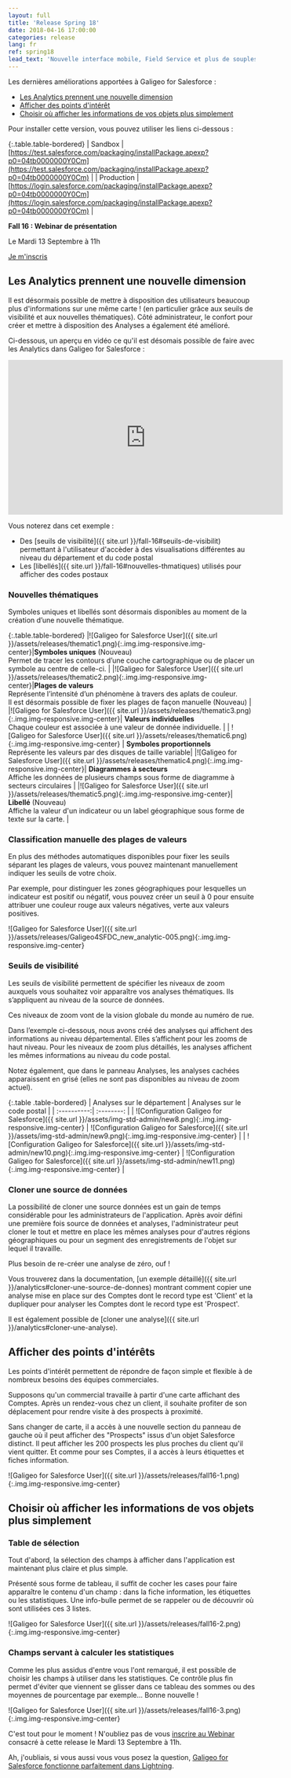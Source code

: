 ```yaml
---
layout: full
title: 'Release Spring 18'
date: 2018-04-16 17:00:00
categories: release
lang: fr
ref: spring18
lead_text: 'Nouvelle interface mobile, Field Service et plus de souplesse dans la création des événements.'
---
```


Les dernières améliorations apportées à Galigeo for Salesforce :

- [Les Analytics prennent une nouvelle dimension](#les-analytics-prennent-une-nouvelle-dimension)
- [Afficher des points d'intérêt](#afficher-des-points-dintrts)
- [Choisir où afficher les informations de vos objets plus simplement](#choisir-o-afficher-les-informations-de-vos-objets-plus-simplement)

Pour installer cette version, vous pouvez utiliser les liens ci-dessous :

{:.table.table-bordered}
| Sandbox  | [https://test.salesforce.com/packaging/installPackage.apexp?p0=04tb0000000Y0Cm](https://test.salesforce.com/packaging/installPackage.apexp?p0=04tb0000000Y0Cm) |
| Production  | [https://login.salesforce.com/packaging/installPackage.apexp?p0=04tb0000000Y0Cm](https://login.salesforce.com/packaging/installPackage.apexp?p0=04tb0000000Y0Cm) |

<div class="text-center">
	<strong markdown='1'>Fall 16 : Webinar de présentation </strong>
	<p class='text-success' markdown='1'>Le Mardi 13 Septembre à 11h</p>
	<a class='btn btn-default' markdown='1' href="https://attendee.gotowebinar.com/register/5386226366381405186">Je m'inscris</a>
</div>

## Les Analytics prennent une nouvelle dimension

Il est désormais possible de mettre à disposition des utilisateurs beaucoup plus d'informations sur une même carte ! (en particulier grâce aux seuils de visibilité et aux nouvelles thématiques). Côté administrateur, le confort pour créer et mettre à disposition des Analyses a également été amélioré.

Ci-dessous, un aperçu en vidéo ce qu'il est désomais possible de faire avec les Analytics dans Galigeo for Salesforce :

<iframe style="display:block;" class="img-center" width="560" height="315" src="https://www.youtube.com/embed/x-SzZ6xE9h0" frameborder="0" allowfullscreen></iframe>

Vous noterez dans cet exemple :

- Des [seuils de visibilité]({{ site.url }}/fall-16#seuils-de-visibilit) permettant à l'utilisateur d'accèder à des visualisations différentes au niveau du département et du code postal
- Les [libellés]({{ site.url }}/fall-16#nouvelles-thmatiques) utilisés pour afficher des codes postaux

### Nouvelles thématiques

Symboles uniques et libellés sont désormais disponibles au moment de la création d’une nouvelle thématique.

{:.table.table-bordered}
|![Galigeo for Salesforce User]({{ site.url }}/assets/releases/thematic1.png){:.img.img-responsive.img-center}|**Symboles uniques** <span class='text-success strong' markdown='1'>(Nouveau)</span><br>Permet de tracer les contours d’une couche cartographique ou de placer un symbole au centre de celle-ci. |
|![Galigeo for Salesforce User]({{ site.url }}/assets/releases/thematic2.png){:.img.img-responsive.img-center}|**Plages de valeurs** <br>Représente l’intensité d’un phénomène à travers des aplats de couleur.<br>Il est désormais possible de fixer les plages de façon manuelle <span class='text-success strong' markdown='1'>(Nouveau)</span> |
|![Galigeo for Salesforce User]({{ site.url }}/assets/releases/thematic3.png){:.img.img-responsive.img-center}| **Valeurs individuelles** <br>Chaque couleur est associée à une valeur de donnée individuelle. |
| ![Galigeo for Salesforce User]({{ site.url }}/assets/releases/thematic6.png){:.img.img-responsive.img-center} | **Symboles proportionnels**<br>Représente les valeurs par des disques de taille variable|
|![Galigeo for Salesforce User]({{ site.url }}/assets/releases/thematic4.png){:.img.img-responsive.img-center}| **Diagrammes à secteurs**<br>Affiche les données de plusieurs champs sous forme de diagramme à secteurs circulaires |
|![Galigeo for Salesforce User]({{ site.url }}/assets/releases/thematic5.png){:.img.img-responsive.img-center}| **Libellé** <span class='text-success strong' markdown='1'>(Nouveau)</span><br>Affiche la valeur d'un indicateur ou un label géographique sous forme de texte sur la carte. |

### Classification manuelle des plages de valeurs

En plus des méthodes automatiques disponibles pour fixer les seuils séparant les plages de valeurs, vous pouvez maintenant manuellement indiquer les seuils de votre choix.

Par exemple, pour distinguer les zones géographiques pour lesquelles un indicateur est positif ou négatif, vous pouvez créer un seuil à 0 pour ensuite attribuer une couleur rouge aux valeurs négatives, verte aux valeurs positives.

![Galigeo for Salesforce User]({{ site.url }}/assets/releases/Galigeo4SFDC_new_analytic-005.png){:.img.img-responsive.img-center}

### Seuils de visibilité

Les seuils de visibilité permettent de spécifier les niveaux de zoom auxquels vous souhaitez voir apparaître vos analyses thématiques. Ils s’appliquent au niveau de la source de données.

Ces niveaux de zoom vont de la vision globale du monde au numéro de rue.

Dans l’exemple ci-dessous, nous avons créé des analyses qui affichent des informations au niveau départemental. Elles s’affichent pour les zooms de haut niveau. Pour les niveaux de zoom plus détaillés, les analyses affichent les mêmes informations au niveau du code postal.

Notez également, que dans le panneau Analyses, les analyses cachées apparaissent en grisé (elles ne sont pas disponibles au niveau de zoom actuel).

{:.table .table-bordered}
| Analyses sur le département | Analyses sur le code postal |
| :----------:| :--------: |
| ![Configuration Galigeo for Salesforce]({{ site.url }}/assets/img-std-admin/new8.png){:.img.img-responsive.img-center}     | ![Configuration Galigeo for Salesforce]({{ site.url }}/assets/img-std-admin/new9.png){:.img.img-responsive.img-center} |
| ![Configuration Galigeo for Salesforce]({{ site.url }}/assets/img-std-admin/new10.png){:.img.img-responsive.img-center}     | ![Configuration Galigeo for Salesforce]({{ site.url }}/assets/img-std-admin/new11.png){:.img.img-responsive.img-center} |

### Cloner une source de données

La possibilité de cloner une source données est un gain de temps considérable pour les administrateurs de l'application. Après avoir défini une première fois source de données et analyses, l'administrateur peut cloner le tout et mettre en place les mêmes analyses pour d'autres régions géographiques ou pour un segment des enregistrements de l'objet sur lequel il travaille. 

Plus besoin de re-créer une analyse de zéro, ouf !

Vous trouverez dans la documentation, [un exemple détaillé]({{ site.url }}/analytics#cloner-une-source-de-donnes) montrant comment copier une analyse mise en place sur des Comptes dont le record type est 'Client' et la dupliquer pour analyser les Comptes dont le record type est 'Prospect'.

Il est également possible de [cloner une analyse]({{ site.url }}/analytics#cloner-une-analyse).

## Afficher des points d'intérêts

Les points d'intérêt permettent de répondre de façon simple et flexible à de nombreux besoins des équipes commerciales.

Supposons qu'un commercial travaille à partir d'une carte affichant des Comptes. Après un rendez-vous chez un client, il souhaite profiter de son déplacement pour rendre visite à des prospects à proximité. 

Sans changer de carte, il a accès à une nouvelle section du panneau de gauche où il peut afficher des "Prospects" issus d'un objet Salesforce distinct. Il peut afficher les 200 prospects les plus proches du client qu'il vient quitter. Et comme pour ses Comptes, il a accès à leurs étiquettes et fiches information.

![Galigeo for Salesforce User]({{ site.url }}/assets/releases/fall16-1.png){:.img.img-responsive.img-center}

## Choisir où afficher les informations de vos objets plus simplement

### Table de sélection

Tout d'abord, la sélection des champs à afficher dans l'application est maintenant plus claire et plus simple.

Présenté sous forme de tableau, il suffit de cocher les cases pour faire apparaître le contenu d'un champ : dans la fiche information, les étiquettes ou les statistiques. Une info-bulle permet de se rappeler ou de découvrir où sont utilisées ces 3 listes.

![Galigeo for Salesforce User]({{ site.url }}/assets/releases/fall16-2.png){:.img.img-responsive.img-center}

### Champs servant à calculer les statistiques

Comme les plus assidus d'entre vous l'ont remarqué, il est possible de choisir les champs à utiliser dans les statistiques. Ce contrôle plus fin permet d'éviter que viennent se glisser dans ce tableau des sommes ou des moyennes de pourcentage par exemple... Bonne nouvelle !

![Galigeo for Salesforce User]({{ site.url }}/assets/releases/fall16-3.png){:.img.img-responsive.img-center}

C'est tout pour le moment ! N'oubliez pas de vous [inscrire au Webinar](https://attendee.gotowebinar.com/register/5386226366381405186
) consacré à cette release le Mardi 13 Septembre à 11h.

Ah, j'oubliais, si vous aussi vous vous posez la question, [Galigeo for Salesforce fonctionne parfaitement dans Lightning](http://www.galigeo.com/fr/galigeo-salesforce-est-lightning-ready/).






